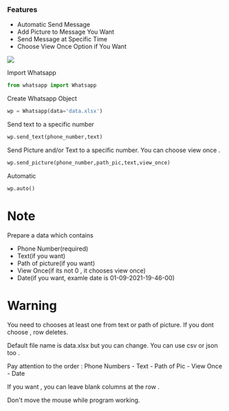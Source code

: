 ### Features

- Automatic Send Message 
- Add Picture  to Message You Want
- Send Message at Specific Time
- Choose View Once Option if You Want

![](https://camo.githubusercontent.com/38f5db5524ba43e7262dfbca1f7d3631ba127fb1596785dfd707d5fc671821c9/687474703a2f2f466f7254686542616467652e636f6d2f696d616765732f6261646765732f6d6164652d776974682d707974686f6e2e737667) 

Import Whatsapp 
```python
from whatsapp import Whatsapp
```

Create Whatsapp Object
```python
wp = Whatsapp(data='data.xlsx') 
```

Send text to a specific number
```python
wp.send_text(phone_number,text)
```

Send Picture and/or Text to a specific number. You can choose view once .
```python
wp.send_picture(phone_number,path_pic,text,view_once)
```

Automatic 
```python
wp.auto()
```


# Note

Prepare a data which contains 
- Phone Number(required)
- Text(if you want)
- Path of picture(if you want)
- View Once(if its not 0 , it chooses view once)
- Date(if you want, examle date is 01-09-2021-19-46-00)

# Warning 

You need to chooses at least one from  text or path of picture. If you dont choose , row deletes.

Default file name is data.xlsx but you can change. You can use csv or json too .

Pay attention to the order : Phone Numbers - Text - Path of Pic - View Once - Date

If you want , you can leave blank columns at the row .

Don't move the mouse while program working.

